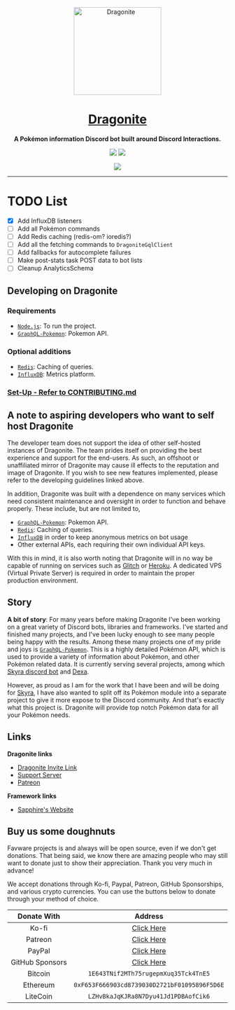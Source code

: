 <div align="center">

<img height="200" src="https://cdn.favware.tech/img/dragonite-avatar.png" alt="Dragonite"/>

# [Dragonite]

**A Pokémon information Discord bot built around Discord Interactions.**

<a href="https://github.com/favware/dragonite/blob/main/LICENSE" alt="License"><img src="https://img.shields.io/github/license/favware/dragonite"/></a>
<a href="https://twitter.com/Favna_/follow" alt="Twitter Follow"><img src="https://img.shields.io/twitter/follow/favna_?label=Follow%20@Favna_&logo=twitter&colorB=1DA1F2&style=flat-square"/></a>

<a href="https://join.favware.tech" alt="Support Server"><img src="https://discord.com/api/guilds/512303595966824458/embed.png?style=banner2"/></a>

</div>

---

# TODO List

- [x] Add InfluxDB listeners
- [ ] Add all Pokémon commands
- [ ] Add Redis caching (redis-om? ioredis?)
- [ ] Add all the fetching commands to `DragoniteGqlClient`
- [ ] Add fallbacks for autocomplete failures
- [ ] Make post-stats task POST data to bot lists
- [ ] Cleanup AnalyticsSchema

## Developing on Dragonite

### Requirements

- [`Node.js`]: To run the project.
- [`GraphQL-Pokemon`]: Pokemon API.

### Optional additions

- [`Redis`]: Caching of queries.
- [`InfluxDB`]: Metrics platform.

### [Set-Up - Refer to CONTRIBUTING.md]

## A note to aspiring developers who want to self host Dragonite

The developer team does not support the idea of other self-hosted instances of Dragonite. The team prides itself on
providing the best experience and support for the end-users. As such, an offshoot or unaffiliated mirror of Dragonite
may cause ill effects to the reputation and image of Dragonite. If you wish to see new features implemented, please
refer to the developing guidelines linked above.

In addition, Dragonite was built with a dependence on many services which need consistent maintenance and oversight in
order to function and behave properly. These include, but are not limited to,

- [`GraphQL-Pokemon`]: Pokemon API.
- [`Redis`]: Caching of queries.
- [`InfluxDB`] in order to keep anonymous metrics on bot usage
- Other external APIs, each requiring their own individual API keys.

With this in mind, it is also worth noting that Dragonite will in no way be capable of running on services such as
[Glitch] or [Heroku]. A dedicated VPS (Virtual Private Server) is required in order to maintain the proper production
environment.

## Story

**A bit of story**: For many years before making Dragonite I've been working on a great variety of Discord bots,
libraries and frameworks. I've started and finished many projects, and I've been lucky enough to see many people being
happy with the results. Among these many projects one of my pride and joys is [`GraphQL-Pokemon`]. This is a highly
detailed Pokémon API, which is used to provide a variety of information about Pokémon, and other Pokémon related data.
It is currently serving several projects, among which [Skyra discord bot][skyra] and [Dexa].

However, as proud as I am for the work that I have been and will be doing for [Skyra][skyra], I have also wanted to
split off its Pokémon module into a separate project to give it more expose to the Discord community. And that's exactly
what this project is. Dragonite will provide top notch Pokémon data for all your Pokémon needs.

## Links

**Dragonite links**

- [Dragonite Invite Link][]
- [Support Server][]
- [Patreon]

**Framework links**

- [Sapphire's Website][]

## Buy us some doughnuts

Favware projects is and always will be open source, even if we don't get donations. That being said, we know there are
amazing people who may still want to donate just to show their appreciation. Thank you very much in advance!

We accept donations through Ko-fi, Paypal, Patreon, GitHub Sponsorships, and various crypto currencies. You can use the
buttons below to donate through your method of choice.

|   Donate With   |                      Address                      |
| :-------------: | :-----------------------------------------------: |
|      Ko-fi      |  [Click Here](https://donate.favware.tech/kofi)   |
|     Patreon     | [Click Here](https://donate.favware.tech/patreon) |
|     PayPal      | [Click Here](https://donate.favware.tech/paypal)  |
| GitHub Sponsors |  [Click Here](https://github.com/sponsors/Favna)  |
|     Bitcoin     |       `1E643TNif2MTh75rugepmXuq35Tck4TnE5`        |
|    Ethereum     |   `0xF653F666903cd8739030D2721bF01095896F5D6E`    |
|    LiteCoin     |       `LZHvBkaJqKJRa8N7Dyu41Jd1PDBAofCik6`        |

[`graphql-pokemon`]: https://github.com/favware/graphql-pokemon
[`influxdb`]: https://v2.docs.influxdata.com/v2.0/get-started/
[`node.js`]: https://nodejs.org/en/download/current/
[`redis`]: https://redis.io
[dexa]: https://github.com/favware/dexa
[glitch]: https://glitch.com/
[heroku]: https://www.heroku.com/
[patreon]: https://donate.favware.tech/patreon
[sapphire framework]: https://github.com/sapphiredev/framework
[sapphire's website]: https://sapphirejs.dev
[sapphiredev]: https://github.com/sapphiredev
[set-up - refer to contributing.md]: /.github/CONTRIBUTING.md
[skyra]: https://skyra.pw
[dragonite invite link]: https://dragonite.favware.tech
[support server]: https://join.favware.tech
[dragonite]: https://bulbapedia.bulbagarden.net/wiki/Dragonite_(Pokémon)

